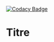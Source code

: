 [![Codacy Badge](https://api.codacy.com/project/badge/Grade/27b35d236b1e41ae98af35379d16770f)](https://www.codacy.com/app/ZensoDev/city-climat?utm_source=github.com&amp;utm_medium=referral&amp;utm_content=ZensoDev/city-climat&amp;utm_campaign=Badge_Grade)

# Titre

